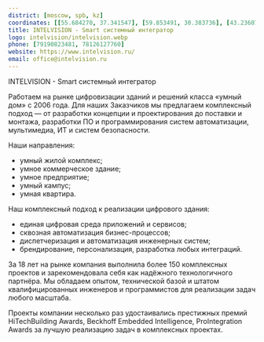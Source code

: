 ```yaml
---
district: [moscow, spb, kz]
coordinates: [[55.684270, 37.341547], [59.853491, 30.383736], [43.236073, 76.959694]]
title: INTELVISION - Smart системный интегратор
logo: intelvision/intelvision.webp
phone: [79190823481, 78126127760]
website: https://www.intelvision.ru/
email: office@intelvision.ru
---
```


INTELVISION - Smart системный интегратор

Работаем на рынке цифровизации зданий и решений класса «умный дом» с 2006 года. Для наших Заказчиков мы предлагаем комплексный подход — от разработки концепции и проектирования до поставки и монтажа, разработки ПО и программирования систем автоматизации, мультимедиа, ИТ и систем безопасности.

Наши направления:
* умный жилой комплекс;
* умное коммерческое здание;
* умное предприятие;
* умный кампус;
* умная квартира.

Наш комплексный подход к реализации цифрового здания:
* единая цифровая среда приложений и сервисов;
* сквозная автоматизация бизнес-процессов;
* диспетчеризация и автоматизация инженерных систем;
* брендирование, персонализация, разработка любых интеграций.

За 18 лет на рынке компания выполнила более 150 комплексных проектов и зарекомендовала себя как надёжного технологичного партнёра. Мы обладаем опытом, технической базой и штатом квалифицированных инженеров и программистов для реализации задач любого масштаба.

Проекты компании несколько раз удостаивались престижных премий HiTechBuilding Awards, Beckhoff Embedded Intelligence, ProIntegration Awards за лучшую реализацию задач в комплексных проектах.
